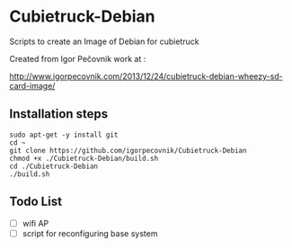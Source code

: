 Cubietruck-Debian
=================

Scripts to create an Image of Debian for cubietruck

Created from Igor Pečovnik work at :

http://www.igorpecovnik.com/2013/12/24/cubietruck-debian-wheezy-sd-card-image/


Installation steps
------------------

```shell
sudo apt-get -y install git
cd ~
git clone https://github.com/igorpecovnik/Cubietruck-Debian
chmod +x ./Cubietruck-Debian/build.sh
cd ./Cubietruck-Debian
./build.sh
```



Todo List
------------------
- [ ] wifi AP 
- [ ] script for reconfiguring base system
